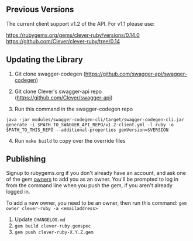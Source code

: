 ## Previous Versions

The current client support v1.2 of the API. For v1.1 please use:

https://rubygems.org/gems/clever-ruby/versions/0.14.0
https://github.com/Clever/clever-ruby/tree/0.14


## Updating the Library

1. Git clone swagger-codegen (https://github.com/swagger-api/swagger-codegen)

2. Git clone Clever's swagger-api repo (https://github.com/Clever/swagger-api)

3. Run this command in the swagger-codegen repo
```
java -jar modules/swagger-codegen-cli/target/swagger-codegen-cli.jar generate -i $PATH_TO_SWAGGER_API_REPO/v1.2-client.yml -l ruby -o $PATH_TO_THIS_REPO --additional-properties gemVersion=$VERSION
```

4. Run `make build` to copy over the override files


## Publishing

Signup to rubygems.org if you don't already have an account, and ask one of the gem [owners](https://rubygems.org/gems/clever-ruby) to add you as an owner. You'll be prompted to log in from the command line when you push the gem, if you aren't already logged in.

To add a new owner, you need to be an owner, then run this command: `gem owner clever-ruby -a <emailaddress>`

1. Update `CHANGELOG.md`
1. `gem build clever-ruby.gemspec`
1. `gem push clever-ruby-X.Y.Z.gem`